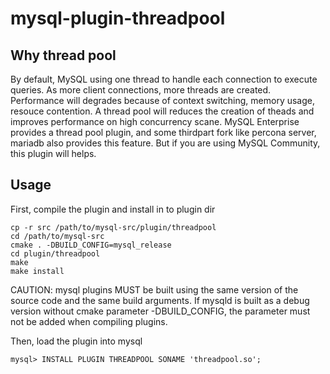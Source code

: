 # mysql-plugin-threadpool

## Why thread pool
By default, MySQL using one thread to handle each connection to execute queries. As more client connections, more threads are created. Performance will degrades because of context switching, memory usage, resouce contention. A thread pool will reduces the creation of theads and improves performance on high concurrency scane. MySQL Enterprise provides a thread pool plugin, and some thirdpart fork like percona server, mariadb also provides this feature. But if you are using MySQL Community, this plugin will helps. 

## Usage

First, compile the plugin and install in to plugin dir

    cp -r src /path/to/mysql-src/plugin/threadpool
    cd /path/to/mysql-src
    cmake . -DBUILD_CONFIG=mysql_release
    cd plugin/threadpool
    make
    make install
    
CAUTION: mysql plugins MUST be built using the same version of the source code and the same build arguments. If mysqld is built as a debug version without cmake parameter -DBUILD_CONFIG, the parameter must not be added when compiling plugins.
    
Then, load the plugin into mysql

    mysql> INSTALL PLUGIN THREADPOOL SONAME 'threadpool.so';
    
